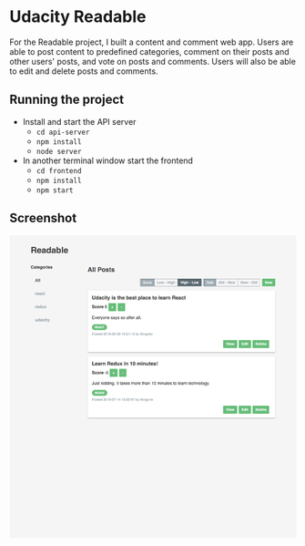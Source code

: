 # Udacity Readable

For the Readable project, I built a content and comment web app. Users are able
to post content to predefined categories, comment on their posts and other
users' posts, and vote on posts and comments. Users will also be able to edit
and delete posts and comments.

## Running the project

* Install and start the API server
  * `cd api-server`
  * `npm install`
  * `node server`
* In another terminal window start the frontend
  * `cd frontend`
  * `npm install`
  * `npm start`

## Screenshot

<img src="https://github.com/incon/Readable/blob/master/screenshot.png">
